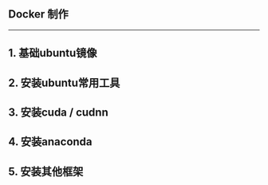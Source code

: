 ## Docker 制作

---



## 1. 基础ubuntu镜像

## 2. 安装ubuntu常用工具

## 3. 安装cuda / cudnn

## 4. 安装anaconda

## 5. 安装其他框架



